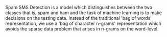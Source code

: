 Spam SMS Detection is a model which distinguishes between the two
classes that is, spam and ham and the task of machine learning is to make decisions on
the testing data. Instead of the traditional 'bag of words' representation, we use a 'bag
of character n-grams' representation which avoids the sparse data problem that arises
in n-grams on the word-level.
